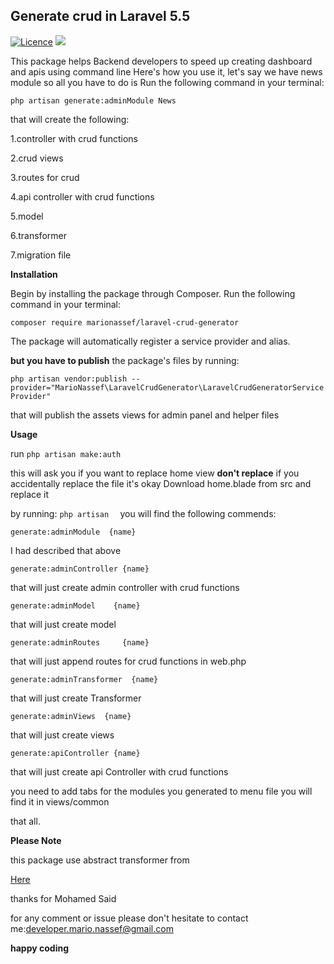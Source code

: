 <h2>Generate crud in Laravel 5.5</h2>

<a href="https://github.com/marionassef/laravel-crud-generator/blob/master/LICENSE" rel="nofollow"><img src="https://img.shields.io/github/license/marionassef/laravel-crud-generator.svg" alt="Licence" style="max-width:100%;"></a>
<a href="https://packagist.org/packages/marionassef/laravel-crud-generator" rel="nofollow"><img src="https://img.shields.io/github/issues/marionassef/laravel-crud-generator.svg" style="max-width:100%;"></a>

This package helps Backend developers to speed up creating dashboard and apis using command line 
Here's how you use it, let's say we have news module so all you have to do is Run the following command in your terminal:

`php artisan generate:adminModule News
`

that will create the following:

1.controller with crud functions
 
2.crud views

3.routes for crud 

4.api controller with crud functions

5.model 

6.transformer

7.migration file 


**Installation** 

Begin by installing the package through Composer. Run the following command in your terminal:

`composer require marionassef/laravel-crud-generator`

The package will automatically register a service provider and alias.

**but you have to publish** the package's files by running:

`php artisan vendor:publish --provider="MarioNassef\LaravelCrudGenerator\LaravelCrudGeneratorServiceProvider"`


that will publish the assets views for admin panel and helper files

**Usage**

run 
`php artisan make:auth`

this will ask you if you want to replace home view **don't replace**
if you accidentally replace the file it's okay Download home.blade from src and replace it     

by running:
`php artisan 
`
you will find the following commends:

` generate:adminModule  {name}
`

I had described that above

`generate:adminController {name}`

that will just create admin controller with crud functions


` generate:adminModel    {name}    
` 

that will just create model

`generate:adminRoutes     {name}  
` 

that will just append routes for crud functions in web.php 

`generate:adminTransformer  {name}
` 

that will just create Transformer

`generate:adminViews  {name}
` 

that will just create views 

`generate:apiController {name}
`

that will just create api Controller with crud functions 


you need to add tabs for the modules you generated to menu file you will find it in views/common

that all.

**Please Note** 

this package use abstract transformer from <p><a href="https://github.com/themsaid/laravel-model-transformer">Here</a> </p>

thanks for Mohamed Said

for any comment or issue please don't hesitate to contact me:developer.mario.nassef@gmail.com

**happy coding**